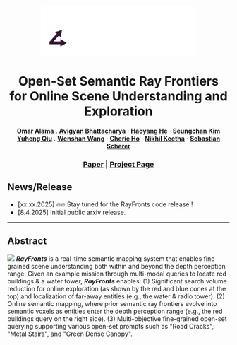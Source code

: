 <p align="center"><img src="assets/logo.gif" width="70%"/></p>
<h1 align="center">Open-Set Semantic Ray Frontiers <br/>
  for Online Scene Understanding and Exploration</h1>

<p align="center">
  <a href="https://www.linkedin.com/in/omaralama/"><strong>Omar Alama</strong></a>
  .
  <a href="https://www.linkedin.com/in/avigyan-bhattacharya"><strong>Avigyan Bhattacharya</strong></a>
  ·
  <a href="https://purenothingness24.github.io/"><strong>Haoyang He</strong></a>
  ·
  <a href="https://seungchan-kim.github.io/"><strong>Seungchan Kim</strong></a>
  <br>
  <a href="https://haleqiu.github.io/"><strong>Yuheng Qiu</strong></a>
  .
  <a href="https://theairlab.org/team/wenshan/"><strong>Wenshan Wang</strong></a>
  ·
  <a href="https://cherieho.com/"><strong>Cherie Ho</strong></a>
  ·
  <a href="https://nik-v9.github.io/"><strong>Nikhil Keetha</strong></a>
  ·
  <a href="https://theairlab.org/team/sebastian/"><strong>Sebastian Scherer</strong></a>
</p>

  <h3 align="center"><a href="">Paper</a> | <a href="https://RayFronts.github.io/">Project Page</a></h3>
  <div align="center"></div>

## News/Release

- [xx.xx.2025] 🔥🔥 Stay tuned for the RayFronts code release !
- [8.4.2025] Initial public arxiv release.
---

## Abstract
<img src="assets/abstract_fig.jpg">
<b><i>RayFronts</i></b> is a real-time semantic mapping system that enables fine-grained scene understanding both within and beyond the depth perception range. Given an example mission through multi-modal queries to locate red buildings & a water tower, <b><i>RayFronts</i></b> enables: (1) Significant search volume reduction for online exploration (as shown by the red and blue cones at the top) and localization of far-away entities (e.g., the water & radio tower). (2) Online semantic mapping, where prior semantic ray frontiers evolve into semantic voxels as entities enter the depth perception range (e.g., the red buildings query on the right side). (3) Multi-objective fine-grained open-set querying supporting various open-set prompts such as "Road Cracks", "Metal Stairs", and "Green Dense Canopy".

